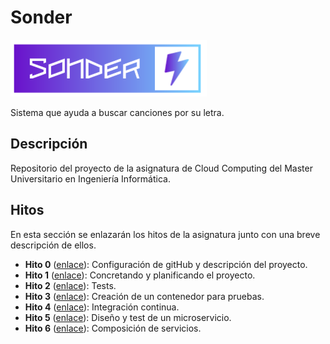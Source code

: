 # Sonder

![logo](Hitos/Hito0/imagenes/logo.png)

Sistema que ayuda a buscar canciones por su letra.

## Descripción

Repositorio del proyecto de la asignatura de Cloud Computing del Master Universitario en Ingeniería Informática.

## Hitos

En esta sección se enlazarán los hitos de la asignatura junto con una breve descripción de ellos.

 - **Hito 0** ([enlace](Hitos/Hito0/README.md)): Configuración de gitHub y descripción del proyecto.
 - **Hito 1** ([enlace](Hitos/Hito1/README.md)): Concretando y planificando el proyecto.
 - **Hito 2** ([enlace](Hitos/Hito2/README.md)): Tests.
 - **Hito 3** ([enlace](Hitos/Hito3/README.md)): Creación de un contenedor para pruebas.
 - **Hito 4** ([enlace](Hitos/Hito4/README.md)): Integración continua.
 - **Hito 5** ([enlace](Hitos/Hito5/README.md)): Diseño y test de un microservicio.
 - **Hito 6** ([enlace](Hitos/Hito6/README.md)): Composición de servicios.
  

